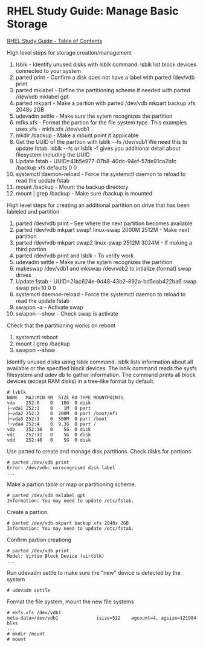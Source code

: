 # RHEL Study Guide: Manage Basic Storage  
[RHEL Study Guide - Table of Contents](https://github.com/pslucas0212/RHEL-Study-Guide)  

High level steps for storage creation/management
1. lsblk - Identify unused disks with lsblk command.  lsblk list block devices connected to your system
2. parted print - Confirm a disk does not have a label with parted /dev/vdb print
3. parted mklabel - Define the partitioning scheme if needed with parted /dev/vdb mklabel gpt
4. parted mkpart - Make a partion with parted /dev/vdb mkpart backup xfs 2048s 2GB
5. udevadm settle - Make sure the sytem recognizes the partition
6. mfks.xfs - Format the partion for the file system type.  This examples uses xfs - mkfs.xfs /dev/vdb1
7. mkdir /backup  - Make a mount point if applicable
8. Get the UUID of the parttion with lsblk --fs /dev/vdb1  We need this to update fstab.  lsblk --fs or lsblk -f gives you additional detail about filesystem including the UUID
9. Update fstab - UUID=41b5e977-07b8-40dc-94ef-57de91ca2bfc /backup xfs defaults 0 0
10. systemctl daemon-reload - Force the systemctl daemon to reload to read the update fstab
11. mount /backup - Mount the backup directory
12. mount | grep /backup - Make sure /backup is mounted



High level steps for creating an additional partition on drive that has been lableled and partition
1. parted /dev/vdb print - See where the next partition becomes available
2. parted /dev/vdb mkpart swap1 linux-swap 2000M 2512M - Make next partition
3. parted /dev/vdb mkpart swap2 linux-swap 2512M 3024M - If making a third partion
4. parted /dev/vdb print and lsblk - To verify work
5. udevadm settle - Make sure the sytem recognizes the partition
6. makeswap /dev/vdb1 and mkswap /dev/vdb2 to intialize (format) swap drives
7. Update fstab - UUID=21ac624e-9d48-43b2-892a-bd5eab422ba6 swap swap pri=10 0 0
8. systemctl daemon-reload - Force the systemctl daemon to reload to read the update fstab
9. swapon -a - Activate swap
10. swapon --show - Check swap is activate

Check that the partitioning works on reboot
1. systemctl reboot
2. mount | grep /backup
3. swapon --show


Identify unused disks using lsblk command.  lsblk lists information about all available or the specified block devices. The lsblk command reads the sysfs filesystem and udev db to gather information. The command prints all block devices (except RAM disks) in a tree-like format by default.
```
# lsblk
NAME   MAJ:MIN RM  SIZE RO TYPE MOUNTPOINTS
vda    252:0    0   10G  0 disk
├─vda1 252:1    0    1M  0 part
├─vda2 252:2    0  200M  0 part /boot/efi
├─vda3 252:3    0  500M  0 part /boot
└─vda4 252:4    0  9.3G  0 part /
vdb    252:16   0    5G  0 disk
vdc    252:32   0    5G  0 disk
vdd    252:48   0    5G  0 disk
```

Use parted to create and manage disk partitions. Check disks for partions
```
# parted /dev/vdb print
Error: /dev/vdb: unrecognised disk label
...
```

Make a partion table or map or partitioning scheme.
```
# parted /dev/vdb mklabel gpt
Information: You may need to update /etc/fstab.
```

Create a partion.
```
# parted /dev/vdb mkpart backup xfs 2048s 2GB
Information: You may need to update /etc/fstab.
```

Confirm partion creationg
```
# parted /dev/vdb print
Model: Virtio Block Device (virtblk)
...
```

Run udevadm settle to make sure the "new" device is detected by the system
```
# udevadm settle
```

Format the file system, mount the new file systems
```
# mkfs.xfs /dev/vdb1
meta-data=/dev/vdb1              isize=512    agcount=4, agsize=121984 blks
...
# mkdir /mount
# mount 
```

